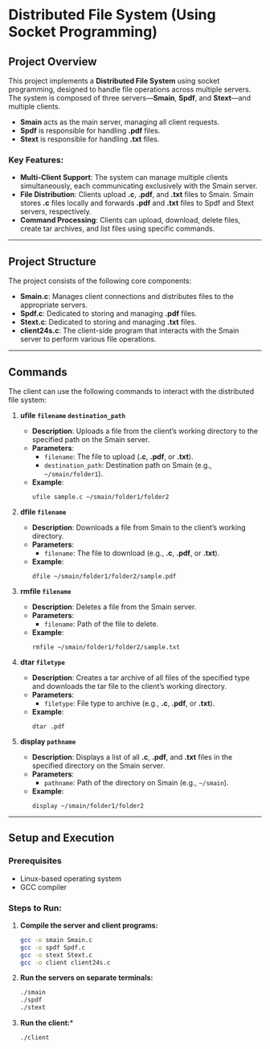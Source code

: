 # Distributed File System (Using Socket Programming)

## Project Overview
This project implements a **Distributed File System** using socket programming, designed to handle file operations across multiple servers. The system is composed of three servers—**Smain**, **Spdf**, and **Stext**—and multiple clients. 

- **Smain** acts as the main server, managing all client requests.
- **Spdf** is responsible for handling **.pdf** files.
- **Stext** is responsible for handling **.txt** files.

### Key Features:
- **Multi-Client Support**: The system can manage multiple clients simultaneously, each communicating exclusively with the Smain server.
- **File Distribution**: Clients upload **.c**, **.pdf**, and **.txt** files to Smain. Smain stores **.c** files locally and forwards **.pdf** and **.txt** files to Spdf and Stext servers, respectively.
- **Command Processing**: Clients can upload, download, delete files, create tar archives, and list files using specific commands.

---

## Project Structure
The project consists of the following core components:

- **Smain.c**: Manages client connections and distributes files to the appropriate servers.
- **Spdf.c**: Dedicated to storing and managing **.pdf** files.
- **Stext.c**: Dedicated to storing and managing **.txt** files.
- **client24s.c**: The client-side program that interacts with the Smain server to perform various file operations.

---

## Commands
The client can use the following commands to interact with the distributed file system:

1. **ufile `filename` `destination_path`**
   - **Description**: Uploads a file from the client’s working directory to the specified path on the Smain server.
   - **Parameters**:
     - `filename`: The file to upload (**.c**, **.pdf**, or **.txt**).
     - `destination_path`: Destination path on Smain (e.g., `~/smain/folder1`).
   - **Example**:
     ```
     ufile sample.c ~/smain/folder1/folder2
     ```

2. **dfile `filename`**
   - **Description**: Downloads a file from Smain to the client’s working directory.
   - **Parameters**:
     - `filename`: The file to download (e.g., **.c**, **.pdf**, or **.txt**).
   - **Example**:
     ```
     dfile ~/smain/folder1/folder2/sample.pdf
     ```

3. **rmfile `filename`**
   - **Description**: Deletes a file from the Smain server.
   - **Parameters**:
     - `filename`: Path of the file to delete.
   - **Example**:
     ```
     rmfile ~/smain/folder1/folder2/sample.txt
     ```

4. **dtar `filetype`**
   - **Description**: Creates a tar archive of all files of the specified type and downloads the tar file to the client’s working directory.
   - **Parameters**:
     - `filetype`: File type to archive (e.g., **.c**, **.pdf**, or **.txt**).
   - **Example**:
     ```
     dtar .pdf
     ```

5. **display `pathname`**
   - **Description**: Displays a list of all **.c**, **.pdf**, and **.txt** files in the specified directory on the Smain server.
   - **Parameters**:
     - `pathname`: Path of the directory on Smain (e.g., `~/smain`).
   - **Example**:
     ```
     display ~/smain/folder1/folder2
     ```

---

## Setup and Execution

### Prerequisites
- Linux-based operating system
- GCC compiler

### Steps to Run:

1. **Compile the server and client programs:**
   ```bash
   gcc -o smain Smain.c
   gcc -o spdf Spdf.c
   gcc -o stext Stext.c
   gcc -o client client24s.c

2. **Run the servers on separate terminals:**
   ```bash
   ./smain
   ./spdf
   ./stext
3. **Run the client:***
   ```bash
   ./client
